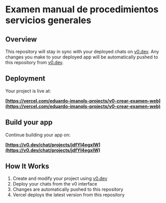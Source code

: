# Examen manual de procedimientos servicios generales 


## Overview

This repository will stay in sync with your deployed chats on [v0.dev](https://v0.dev).
Any changes you make to your deployed app will be automatically pushed to this repository from [v0.dev](https://v0.dev).

## Deployment

Your project is live at:

**[https://vercel.com/eduardo-imanols-projects/v0-crear-examen-web](https://vercel.com/eduardo-imanols-projects/v0-crear-examen-web)**

## Build your app

Continue building your app on:

**[https://v0.dev/chat/projects/jdfYI4egxlW](https://v0.dev/chat/projects/jdfYI4egxlW)**

## How It Works

1. Create and modify your project using [v0.dev](https://v0.dev)
2. Deploy your chats from the v0 interface
3. Changes are automatically pushed to this repository
4. Vercel deploys the latest version from this repository
